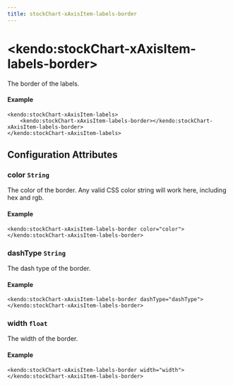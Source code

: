 ```yaml
---
title: stockChart-xAxisItem-labels-border
---
```


# \<kendo:stockChart-xAxisItem-labels-border\>

The border of the labels.

#### Example
    <kendo:stockChart-xAxisItem-labels>
        <kendo:stockChart-xAxisItem-labels-border></kendo:stockChart-xAxisItem-labels-border>
    </kendo:stockChart-xAxisItem-labels>

## Configuration Attributes

### color `String`

The color of the border. Any valid CSS color string will work here, including
hex and rgb.

#### Example
    <kendo:stockChart-xAxisItem-labels-border color="color">
    </kendo:stockChart-xAxisItem-labels-border>

### dashType `String`

The dash type of the border.

#### Example
    <kendo:stockChart-xAxisItem-labels-border dashType="dashType">
    </kendo:stockChart-xAxisItem-labels-border>

### width `float`

The width of the border.

#### Example
    <kendo:stockChart-xAxisItem-labels-border width="width">
    </kendo:stockChart-xAxisItem-labels-border>

